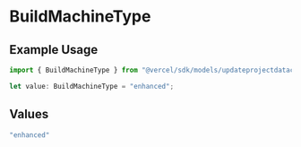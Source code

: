 # BuildMachineType

## Example Usage

```typescript
import { BuildMachineType } from "@vercel/sdk/models/updateprojectdatacacheop.js";

let value: BuildMachineType = "enhanced";
```

## Values

```typescript
"enhanced"
```
